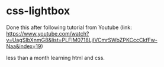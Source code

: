 # css-lightbox
Done this after following tutorial from Youtube (link: https://www.youtube.com/watch?v=UagSIbXnmG8&list=PLFIM0718LjIVCmrSWbZPKCccCkfFw-Naa&index=19)

less than a month learning html and css.